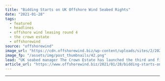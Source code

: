 ```yaml
---
title: "Bidding Starts on UK Offshore Wind Seabed Rights"
date: "2021-01-28"
tags: 
  - featured
  - headlines
  - offshore wind leasing round 4
  - the crown estate
  - offshorewind
source: "offshorewind"
image_url: "https://cdn.offshorewind.biz/wp-content/uploads/sites/2/2021/01/28154010/UK-Offshore-Wind-Leasing-Round-4-Tender-Enters-Final-Stage.png"
image_fp: "/assets/img/post_thumbnails/42.png"
lead: "UK seabed manager The Crown Estate has launched the third and final stage in"
article_url: "https://www.offshorewind.biz/2021/01/28/bidding-starts-on-uk-offshore-wind-seabed-rights/"
---
```


---
